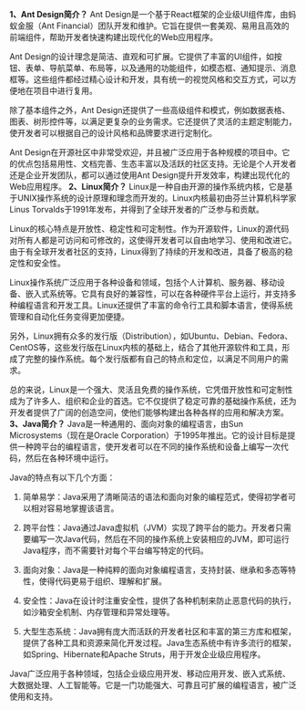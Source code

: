 **1、Ant Design简介？**
Ant Design是一个基于React框架的企业级UI组件库，由蚂蚁金服（Ant Financial）团队开发和维护。它旨在提供一套美观、易用且高效的前端组件，帮助开发者快速构建出现代化的Web应用程序。

Ant Design的设计理念是简洁、直观和可扩展。它提供了丰富的UI组件，如按钮、表单、导航菜单、布局等，以及通用的功能组件，如模态框、通知提示、消息框等。这些组件都经过精心设计和开发，具有统一的视觉风格和交互方式，可以方便地在项目中进行复用。

除了基本组件之外，Ant Design还提供了一些高级组件和模式，例如数据表格、图表、树形控件等，以满足更复杂的业务需求。它还提供了灵活的主题定制能力，使开发者可以根据自己的设计风格和品牌要求进行定制化。

Ant Design在开源社区中非常受欢迎，并且被广泛应用于各种规模的项目中。它的优点包括易用性、文档完善、生态丰富以及活跃的社区支持。无论是个人开发者还是企业开发团队，都可以通过使用Ant Design提升开发效率，构建出现代化的Web应用程序。
**2、Linux简介？**
Linux是一种自由开源的操作系统内核，它是基于UNIX操作系统的设计原理和理念而开发的。Linux内核最初由芬兰计算机科学家Linus Torvalds于1991年发布，并得到了全球开发者的广泛参与和贡献。

Linux的核心特点是开放性、稳定性和可定制性。作为开源软件，Linux的源代码对所有人都是可访问和可修改的，这使得开发者可以自由地学习、使用和改进它。由于有全球开发者社区的支持，Linux得到了持续的开发和改进，具备了极高的稳定性和安全性。

Linux操作系统广泛应用于各种设备和领域，包括个人计算机、服务器、移动设备、嵌入式系统等。它具有良好的兼容性，可以在各种硬件平台上运行，并支持多种编程语言和开发工具。Linux还提供了丰富的命令行工具和脚本语言，使得系统管理和自动化任务变得更加便捷。

另外，Linux拥有众多的发行版（Distribution），如Ubuntu、Debian、Fedora、CentOS等，这些发行版在Linux内核的基础上，结合了其他开源软件和工具，形成了完整的操作系统。每个发行版都有自己的特点和定位，以满足不同用户的需求。

总的来说，Linux是一个强大、灵活且免费的操作系统，它凭借开放性和可定制性成为了许多人、组织和企业的首选。它不仅提供了稳定可靠的基础操作系统，还为开发者提供了广阔的创造空间，使他们能够构建出各种各样的应用和解决方案。
**3、Java简介？**
Java是一种通用的、面向对象的编程语言，由Sun Microsystems（现在是Oracle Corporation）于1995年推出。它的设计目标是提供一种跨平台的编程语言，使开发者可以在不同的操作系统和设备上编写一次代码，然后在各种环境中运行。

Java的特点有以下几个方面：

1. 简单易学：Java采用了清晰简洁的语法和面向对象的编程范式，使得初学者可以相对容易地掌握该语言。

2. 跨平台性：Java通过Java虚拟机（JVM）实现了跨平台的能力。开发者只需要编写一次Java代码，然后在不同的操作系统上安装相应的JVM，即可运行Java程序，而不需要针对每个平台编写特定的代码。

3. 面向对象：Java是一种纯粹的面向对象编程语言，支持封装、继承和多态等特性，使得代码更易于组织、理解和扩展。

4. 安全性：Java在设计时注重安全性，提供了各种机制来防止恶意代码的执行，如沙箱安全机制、内存管理和异常处理等。

5. 大型生态系统：Java拥有庞大而活跃的开发者社区和丰富的第三方库和框架，提供了各种工具和资源来简化开发过程。Java生态系统中有许多流行的框架，如Spring、Hibernate和Apache Struts，用于开发企业级应用程序。

Java广泛应用于各种领域，包括企业级应用开发、移动应用开发、嵌入式系统、大数据处理、人工智能等。它是一门功能强大、可靠且可扩展的编程语言，被广泛使用和支持。
